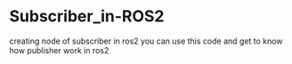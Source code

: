 # Subscriber_in-ROS2
creating node of subscriber in ros2
you can use  this code and get to know how publisher work in ros2
